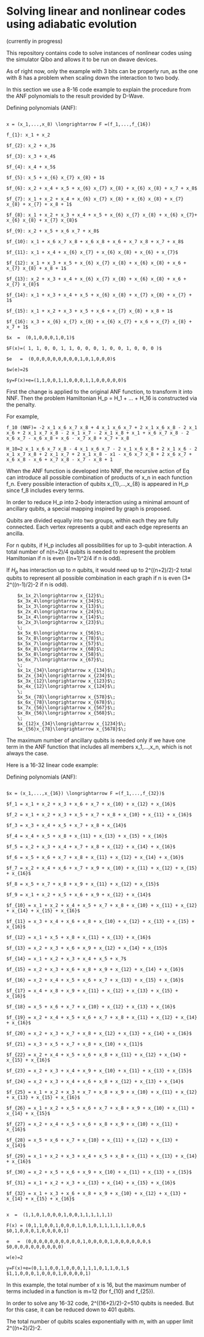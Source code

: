 # Solving linear and nonlinear codes using adiabatic evolution

(currently in progress)

This repository contains code to solve instances of nonlinear codes using the simulator Qibo and allows it to be run on dwave devices.

As of right now, only the example with 3 bits can be properly run, as the one with 8 has a problem when scaling down the interaction to two body.

In this section we use a 8-16 code example to explain the procedure from the ANF polynomials to the result provided by D-Wave.

Defining polynomials (ANF): 

```

x = (x_1,...,x_8) \longrightarrow F =(f_1,...,f_{16})

f_{1}: x_1 + x_2

$f_{2}: x_2 + x_3$

$f_{3}: x_3 + x_4$

$f_{4}: x_4 + x_5$

$f_{5}: x_5 + x_{6} x_{7} x_{8} + 1$

$f_{6}: x_2 + x_4 + x_5 + x_{6} x_{7} x_{8} + x_{6} x_{8} + x_7 + x_8$

$f_{7}: x_1 + x_2 + x_4 + x_{6} x_{7} x_{8} + x_{6} x_{8} + x_{7} x_{8} + x_{7} + x_8 + 1$

$f_{8}: x_1 + x_2 + x_3 + x_4 + x_5 + x_{6} x_{7} x_{8} + x_{6} x_{7}+ x_{6} x_{8} + x_{7} x_{8}$

$f_{9}: x_2 + x_5 + x_6 x_7 + x_8$

$f_{10}: x_1 + x_6 x_7 x_8 + x_6 x_8 + x_6 + x_7 x_8 + x_7 + x_8$

$f_{11}: x_1 + x_4 + x_{6} x_{7} + x_{6} x_{8} + x_{6} + x_{7}$

$f_{12}: x_1 + x_3 + x_5 + x_{6} x_{7} x_{8} + x_{6} x_{8} + x_6 + x_{7} x_{8} + x_8 + 1$

$f_{13}: x_2 + x_3 + x_4 + x_{6} x_{7} x_{8} + x_{6} x_{8} + x_6 + x_{7} x_{8}$

$f_{14}: x_1 + x_3 + x_4 + x_5 + x_{6} x_{8} + x_{7} x_{8} + x_{7} + 1$

$f_{15}: x_1 + x_2 + x_3 + x_5 + x_6 + x_{7} x_{8} + x_8 + 1$

$f_{16}: x_3 + x_{6} x_{7} x_{8} + x_{6} x_{7} + x_6 + x_{7} x_{8} + x_7 + 1$

$x  =  (0,1,0,0,0,1,0,1)$

$F(x)=( 1, 1, 0, 0, 1, 1, 0, 0, 0, 1, 0, 0, 1, 0, 0, 0 )$

$e   =  (0,0,0,0,0,0,0,0,0,1,0,1,0,0,0)$

$w(e)=2$

$y=F(x)+e=(1,1,0,0,1,1,0,0,0,1,1,0,0,0,0,0)$

```

First the change is applied to the original ANF function, to transform it into NNF. Then the problem Hamiltonian H_p = H_1 + ... + H_16 is constructed via the penalty.

For example,

```
f_10 (NNF)= -2 x_1 x_6 x_7 x_8 + 4 x_1 x_6 x_7 + 2 x_1 x_6 x_8 - 2 x_1 x_6 + 2 x_1 x_7 x_8 - 2 x_1 x_7 - 2 x_1 x_8 + x_1 + x_6 x_7 x_8 - 2 x_6 x_7 - x_6 x_8 + x_6 - x_7 x_8 + x_7 + x_8
```

```
H_10=2 x_1 x_6 x_7 x_8 - 4 x_1 x_6 x_7 - 2 x_1 x_6 x_8 + 2 x_1 x_6 - 2 x_1 x_7 x_8 + 2 x_1 x_7 + 2 x_1 x_8 - x1 - x_6 x_7 x_8 + 2 x_6 x_7 + x_6 x_8 - x_6 + x_7 x_8 - x_7 - x_8 + 1
```

When the ANF function is developed into NNF, the recursive action of Eq can introduce all possible combination of products of x_n in each function f_n. Every possible interaction of qubits x_{1},...,x_{8} is appeared in H_p since f_8 includes every terms.

In order to reduce H_p into 2-body interaction using a minimal amount of ancillary qubits, a special mapping inspired by graph is proposed.

Qubits are divided equally into two groups, within each they are fully connected. Each vertex represents a qubit and each edge represents an ancilla.

For n qubits, if H_p includes all possibilities for up to 3-qubit interaction. A total number of n(n+2)/4 qubits is needed to represent the problem Hamiltonian if n is even ((n+1)^2/4 if n is odd).

If $H_p$ has interaction up to $n$ qubits, it would need up to 2^((n+2)/2)-2 total qubits to represent all possible combination in each graph if n is even (3* 2^((n-1)/2)-2 if n is odd).

```
    $x_1x_2\longrightarrow x_{12}$\;
    $x_3x_4\longrightarrow x_{34}$\;
    $x_1x_3\longrightarrow x_{13}$\;
    $x_2x_4\longrightarrow x_{24}$\;
    $x_1x_4\longrightarrow x_{14}$\;
    $x_2x_3\longrightarrow x_{23}$\;
    \;
    $x_5x_6\longrightarrow x_{56}$\;
    $x_7x_8\longrightarrow x_{78}$\;
    $x_5x_7\longrightarrow x_{57}$\;
    $x_6x_8\longrightarrow x_{68}$\;
    $x_5x_8\longrightarrow x_{58}$\;
    $x_6x_7\longrightarrow x_{67}$\;
    \;
    $x_1x_{34}\longrightarrow x_{134}$\;
    $x_2x_{34}\longrightarrow x_{234}$\;
    $x_3x_{12}\longrightarrow x_{123}$\;
    $x_4x_{12}\longrightarrow x_{124}$\;
    \;
    $x_5x_{78}\longrightarrow x_{578}$\;
    $x_6x_{78}\longrightarrow x_{678}$\;
    $x_7x_{56}\longrightarrow x_{567}$\;
    $x_8x_{56}\longrightarrow x_{568}$\;
    \;
    $x_{12}x_{34}\longrightarrow x_{1234}$\;
    $x_{56}x_{78}\longrightarrow x_{5678}$\;
```

The maximum number of ancillary qubits is needed only if we have one term in the ANF function that includes all members x_1,...,x_n, which is not always the case.

Here is a 16-32 linear code example:

Defining polynomials (ANF): 

```

$x = (x_1,...,x_{16}) \longrightarrow F =(f_1,...,f_{32})$

$f_1 = x_1 + x_2 + x_3 + x_6 + x_7 + x_{10} + x_{12} + x_{16}$

$f_2 = x_1 + x_2 + x_3 + x_5 + x_7 + x_8 + x_{10} + x_{11} + x_{16}$

$f_3 = x_3 + x_4 + x_5 + x_7 + x_8 + x_{14}$

$f_4 = x_4 + x_5 + x_8 + x_{11} + x_{13} + x_{15} + x_{16}$

$f_5 = x_2 + x_3 + x_4 + x_7 + x_8 + x_{12} + x_{14} + x_{16}$

$f_6 = x_5 + x_6 + x_7 + x_8 + x_{11} + x_{12} + x_{14} + x_{16}$

$f_7 = x_2 + x_4 + x_6 + x_7 + x_9 + x_{10} + x_{11} + x_{12} + x_{15} + x_{16}$

$f_8 = x_5 + x_7 + x_8 + x_9 + x_{11} + x_{12} + x_{15}$

$f_9 = x_1 + x_2 + x_5 + x_6 + x_9 + x_{12} + x_{14}$

$f_{10} = x_1 + x_2 + x_4 + x_5 + x_7 + x_8 + x_{10} + x_{11} + x_{12} + x_{14} + x_{15} + x_{16}$

$f_{11} = x_3 + x_4 + x_6 + x_8 + x_{10} + x_{12} + x_{13} + x_{15} + x_{16}$

$f_{12} = x_1 + x_5 + x_8 + x_{11} + x_{13} + x_{16}$

$f_{13} = x_2 + x_3 + x_6 + x_9 + x_{12} + x_{14} + x_{15}$

$f_{14} = x_1 + x_2 + x_3 + x_4 + x_5 + x_7$

$f_{15} = x_2 + x_3 + x_6 + x_8 + x_9 + x_{12} + x_{14} + x_{16}$

$f_{16} = x_2 + x_4 + x_5 + x_6 + x_7 + x_{13} + x_{15} + x_{16}$

$f_{17} = x_4 + x_8 + x_9 + x_{11} + x_{12} + x_{13} + x_{15} + x_{16}$

$f_{18} = x_5 + x_6 + x_7 + x_{10} + x_{12} + x_{13} + x_{16}$

$f_{19} = x_2 + x_4 + x_5 + x_6 + x_7 + x_8 + x_{11} + x_{12} + x_{14} + x_{16}$

$f_{20} = x_2 + x_3 + x_7 + x_8 + x_{12} + x_{13} + x_{14} + x_{16}$

$f_{21} = x_3 + x_5 + x_7 + x_8 + x_{10} + x_{11}$

$f_{22} = x_2 + x_4 + x_5 + x_6 + x_8 + x_{11} + x_{12} + x_{14} + x_{15} + x_{16}$

$f_{23} = x_2 + x_3 + x_4 + x_9 + x_{10} + x_{11} + x_{13} + x_{15}$

$f_{24} = x_2 + x_3 + x_4 + x_6 + x_8 + x_{12} + x_{13} + x_{14}$

$f_{25} = x_1 + x_2 + x_3 + x_7 + x_8 + x_9 + x_{10} + x_{11} + x_{12} + x_{13} + x_{15} + x_{16}$

$f_{26} = x_1 + x_2 + x_5 + x_6 + x_7 + x_8 + x_9 + x_{10} + x_{11} + x_{14} + x_{15}$

$f_{27} = x_2 + x_4 + x_5 + x_6 + x_8 + x_9 + x_{10} + x_{11} + x_{16}$

$f_{28} = x_5 + x_6 + x_7 + x_{10} + x_{11} + x_{12} + x_{13} + x_{14}$

$f_{29} = x_1 + x_2 + x_3 + x_4 + x_5 + x_8 + x_{11} + x_{13} + x_{14} + x_{16}$

$f_{30} = x_2 + x_5 + x_6 + x_9 + x_{10} + x_{11} + x_{13} + x_{15}$

$f_{31} = x_1 + x_2 + x_3 + x_{13} + x_{14} + x_{15} + x_{16}$

$f_{32} = x_1 + x_3 + x_6 + x_8 + x_9 + x_{10} + x_{12} + x_{13} + x_{14} + x_{15} + x_{16}$

```
```

x  =  (1,1,0,1,0,0,0,1,0,0,1,1,1,1,1,1)

F(x) = (0,1,1,0,0,1,0,0,0,1,0,1,0,1,1,1,1,1,1,0,0,$
$0,1,0,0,0,1,0,0,0,0,1)

e   =  (0,0,0,0,0,0,0,0,0,0,1,0,0,0,0,1,0,0,0,0,0,0,$
$0,0,0,0,0,0,0,0,0,0)

w(e)=2

y=F(x)+e=(0,1,1,0,0,1,0,0,0,1,1,1,0,1,1,0,1,$
$1,1,0,0,0,1,0,0,0,1,0,0,0,0,1)

```

In this example, the total number of x is 16, but the maximum number of terms included in a function is m=12 (for f_{10} and f_{25}).

In order to solve any 16-32 code, 2^((16+2)/2)-2=510 qubits is needed. But for this case, it can be reduced down to 401 qubits.

The total number of qubits scales exponentially with $m$, with an upper limit 2^((n+2)/2)-2.
